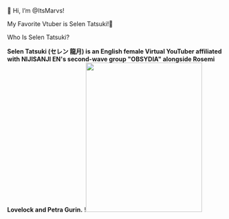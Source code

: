 
👋 Hi, I’m @ItsMarvs!

My Favorite Vtuber is Selen Tatsuki!💖

Who Is Selen Tatsuki?

**Selen Tatsuki (セレン 龍月) is an English female Virtual YouTuber affiliated with NIJISANJI EN's second-wave group "OBSYDIA" alongside Rosemi Lovelock and Petra Gurin.**
!<img src="https://static.wikia.nocookie.net/virtualyoutuber/images/4/4e/Selen_Tatsuki_Portrait.png/revision/latest/scale-to-width-down/350?cb=20210719072816" srcset="https://static.wikia.nocookie.net/virtualyoutuber/images/4/4e/Selen_Tatsuki_Portrait.png/revision/latest/scale-to-width-down/350?cb=20210719072816 1x, https://static.wikia.nocookie.net/virtualyoutuber/images/4/4e/Selen_Tatsuki_Portrait.png/revision/latest/scale-to-width-down/700?cb=20210719072816 2x" class="pi-image-thumbnail" alt="" width="270" height="348" data-image-key="Selen_Tatsuki_Portrait.png" data-image-name="Selen Tatsuki Portrait.png">
